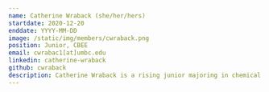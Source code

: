 ```yaml
---
name: Catherine Wraback (she/her/hers)
startdate: 2020-12-20
enddate: YYYY-MM-DD
image: /static/img/members/cwraback.png
position: Junior, CBEE
email: cwrabac1[at]umbc.edu
linkedin: catherine-wraback
github: cwraback
description: Catherine Wraback is a rising junior majoring in chemical engineering on the traditional track. She enjoys working in groups and collaborating with others on interdisciplinary research projects and applying her computational skills and approaches to aid in obtaining experimental results. In her free time, she plays Ultimate frisbee and enjoys de-stressing with a bit of yoga.
---
```

